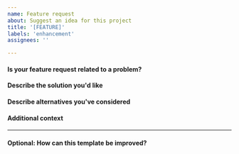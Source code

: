 ```yaml
---
name: Feature request
about: Suggest an idea for this project
title: '[FEATURE]'
labels: 'enhancement'
assignees: ''

---
```


<!--
Notes:
1. Only post _feature requests_ here.
2. Use the appropriate template for _bug reports_.
3. Please direct questions to the [`#formulas` channel on Slack](https://saltstackcommunity.slack.com/messages/C7LG8SV54/), which is bridged to `#saltstack-formulas` on Freenode.
-->

#### Is your feature request related to a problem?
<!-- A clear and concise description of what the problem is. -->



#### Describe the solution you'd like
<!-- A clear and concise description of what you want to happen. -->



#### Describe alternatives you've considered
<!-- Describe any alternative solutions or features you've considered. -->



#### Additional context
<!-- Add any other context about the feature request here. -->



---

#### Optional: How can this template be improved?
<!-- Feel free to suggest how this template can be improved. -->


